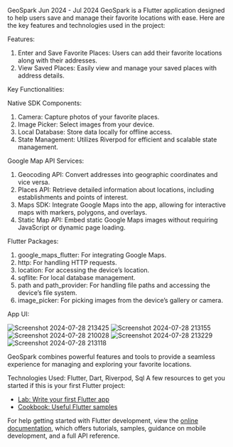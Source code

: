 GeoSpark
Jun 2024 - Jul 2024
GeoSpark is a Flutter application designed to help users save and manage their favorite locations with ease. Here are the key features and technologies used in the project:

Features:
 1) Enter and Save Favorite Places: Users can add their favorite locations along with their addresses.
 2) View Saved Places: Easily view and manage your saved places with address details.

Key Functionalities:

 Native SDK Components:
 1) Camera: Capture photos of your favorite places.
 2) Image Picker: Select images from your device.
 3) Local Database: Store data locally for offline access.
 4) State Management: Utilizes Riverpod for efficient and scalable state management.

 Google Map API Services:
 1) Geocoding API: Convert addresses into geographic coordinates and vice versa.
 2) Places API: Retrieve detailed information about locations, including establishments and points of 
 interest.
 3) Maps SDK: Integrate Google Maps into the app, allowing for interactive maps with markers, 
 polygons, and overlays.
 4) Static Map API: Embed static Google Maps images without requiring JavaScript or dynamic page 
 loading.

 Flutter Packages:
 1) google_maps_flutter: For integrating Google Maps.
 2) http: For handling HTTP requests.
 3) location: For accessing the device’s location.
 4) sqflite: For local database management.
 5) path and path_provider: For handling file paths and accessing the device’s file system.
 6) image_picker: For picking images from the device’s gallery or camera.

App UI:

![Screenshot 2024-07-28 213425](https://github.com/user-attachments/assets/ac2a784e-5bcb-48a8-b451-f6c205cc87dd)
![Screenshot 2024-07-28 213155](https://github.com/user-attachments/assets/63acd86c-1c90-4123-93ac-11a5684582a6)
![Screenshot 2024-07-28 210028](https://github.com/user-attachments/assets/ff2b7c88-a9af-49c6-ad3b-3956d70dc97a)
![Screenshot 2024-07-28 213229](https://github.com/user-attachments/assets/e9fbbc85-c866-41dc-89e9-d613165518ae)
![Screenshot 2024-07-28 213118](https://github.com/user-attachments/assets/f8793b10-de0d-46ea-a764-19e4b2df0713)





GeoSpark combines powerful features and tools to provide a seamless experience for managing and exploring your favorite locations.

Technologies Used: Flutter, Dart, Riverpod, Sql
A few resources to get you started if this is your first Flutter project:
- [Lab: Write your first Flutter app](https://docs.flutter.dev/get-started/codelab)
- [Cookbook: Useful Flutter samples](https://docs.flutter.dev/cookbook)

For help getting started with Flutter development, view the
[online documentation](https://docs.flutter.dev/), which offers tutorials,
samples, guidance on mobile development, and a full API reference.
